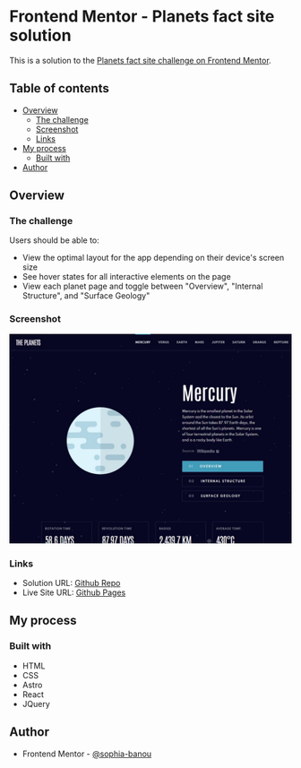 # Frontend Mentor - Planets fact site solution

This is a solution to the [Planets fact site challenge on Frontend Mentor](https://www.frontendmentor.io/challenges/planets-fact-site-gazqN8w_f).

## Table of contents

- [Overview](#overview)
  - [The challenge](#the-challenge)
  - [Screenshot](#screenshot)
  - [Links](#links)
- [My process](#my-process)
  - [Built with](#built-with)
- [Author](#author)

## Overview

### The challenge

Users should be able to:

- View the optimal layout for the app depending on their device's screen size
- See hover states for all interactive elements on the page
- View each planet page and toggle between "Overview", "Internal Structure", and "Surface Geology"

### Screenshot

![](./screenshot.jpg)

### Links

- Solution URL: [Github Repo](https://github.com/sophia-banou/planets-facts)
- Live Site URL: [Github Pages](https://sophia-banou.github.io/planets-facts/)

## My process

### Built with

- HTML
- CSS
- Astro
- React
- JQuery

## Author

- Frontend Mentor - [@sophia-banou](https://www.frontendmentor.io/profile/sophia-banou)
